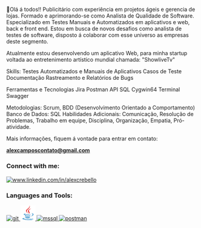 👋Olá á todos!! Publicitário com experiência em projetos ágeis e gerencia de lojas. Formado e aprimorando-se como Analista de Qualidade de Software. 
Especializado em Testes Manuais e Automatizados em aplicativos e web, back e front end.
Estou em busca de novos desafios como analista de testes de software, disposto á colaborar com esse universo as empresas deste segmento.

Atualmente estou desenvolvendo um aplicativo Web, para minha startup voltada ao entretenimento artístico mundial chamada: "ShowliveTv" 

Skills:
Testes Automatizados e Manuais de Aplicativos
Casos de Teste
Documentação 
Rastreamento e Relatórios de Bugs

Ferramentas e Tecnologias
Jira
Postman API
SQL
Cygwin64 Terminal
Swagger

Metodologias: Scrum, BDD (Desenvolvimento Orientado a Comportamento)
Banco de Dados: SQL
Habilidades Adicionais: Comunicação, Resolução de Problemas, Trabalho em equipe, Disciplina, Organização, Empatia, Pró-atividade.

Mais informações, fiquem á vontade para entrar em contato:

 **alexcamposcontato@gmail.com**


<h3 align="left">Connect with me:</h3>
<p align="left">
<a href="https://linkedin.com/in/www.linkedin.com/in/alexcrebello" target="blank"><img align="center" src="https://raw.githubusercontent.com/rahuldkjain/github-profile-readme-generator/master/src/images/icons/Social/linked-in-alt.svg" alt="www.linkedin.com/in/alexcrebello" height="30" width="40" /></a>
</p>

<h3 align="left">Languages and Tools:</h3>
<p align="left"> <a href="https://git-scm.com/" target="_blank" rel="noreferrer"> <img src="https://www.vectorlogo.zone/logos/git-scm/git-scm-icon.svg" alt="git" width="40" height="40"/> </a> <a href="https://www.java.com" target="_blank" rel="noreferrer"> <img src="https://raw.githubusercontent.com/devicons/devicon/master/icons/java/java-original.svg" alt="java" width="40" height="40"/> </a> <a href="https://www.microsoft.com/en-us/sql-server" target="_blank" rel="noreferrer"> <img src="https://www.svgrepo.com/show/303229/microsoft-sql-server-logo.svg" alt="mssql" width="40" height="40"/> </a> <a href="https://postman.com" target="_blank" rel="noreferrer"> <img src="https://www.vectorlogo.zone/logos/getpostman/getpostman-icon.svg" alt="postman" width="40" height="40"/> </a> </p>
